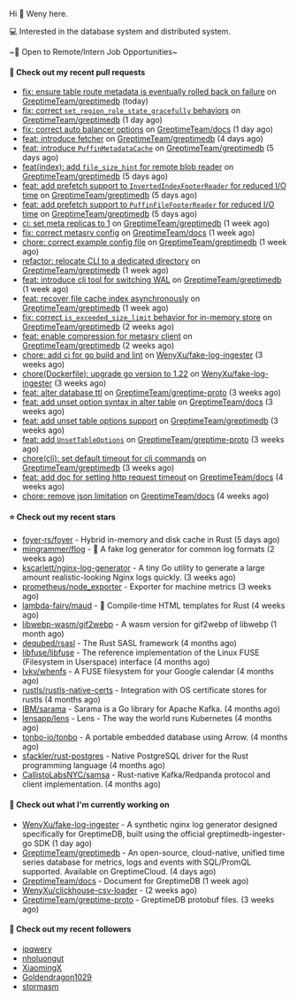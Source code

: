Hi 👋 Weny here.

💻 Interested in the database system and distributed system.

~🍺 Open to Remote/Intern Job Opportunities~

#### 🔨 Check out my recent pull requests

- [fix: ensure table route metadata is eventually rolled back on failure](https://github.com/GreptimeTeam/greptimedb/pull/5174) on [GreptimeTeam/greptimedb](https://github.com/GreptimeTeam/greptimedb) (today)
- [fix: correct `set_region_role_state_gracefully` behaviors](https://github.com/GreptimeTeam/greptimedb/pull/5171) on [GreptimeTeam/greptimedb](https://github.com/GreptimeTeam/greptimedb) (1 day ago)
- [fix: correct auto balancer options](https://github.com/GreptimeTeam/docs/pull/1382) on [GreptimeTeam/docs](https://github.com/GreptimeTeam/docs) (1 day ago)
- [feat: introduce fetcher](https://github.com/GreptimeTeam/greptimedb/pull/5154) on [GreptimeTeam/greptimedb](https://github.com/GreptimeTeam/greptimedb) (4 days ago)
- [feat: introduce `PuffinMetadataCache`](https://github.com/GreptimeTeam/greptimedb/pull/5148) on [GreptimeTeam/greptimedb](https://github.com/GreptimeTeam/greptimedb) (5 days ago)
- [feat(index): add `file_size_hint` for remote blob reader](https://github.com/GreptimeTeam/greptimedb/pull/5147) on [GreptimeTeam/greptimedb](https://github.com/GreptimeTeam/greptimedb) (5 days ago)
- [feat: add prefetch support to `InvertedIndexFooterReader` for reduced I/O time](https://github.com/GreptimeTeam/greptimedb/pull/5146) on [GreptimeTeam/greptimedb](https://github.com/GreptimeTeam/greptimedb) (5 days ago)
- [feat: add prefetch support to `PuffinFileFooterReader` for reduced I/O time](https://github.com/GreptimeTeam/greptimedb/pull/5145) on [GreptimeTeam/greptimedb](https://github.com/GreptimeTeam/greptimedb) (5 days ago)
- [ci: set meta replicas to 1](https://github.com/GreptimeTeam/greptimedb/pull/5111) on [GreptimeTeam/greptimedb](https://github.com/GreptimeTeam/greptimedb) (1 week ago)
- [fix: correct metasrv config](https://github.com/GreptimeTeam/docs/pull/1357) on [GreptimeTeam/docs](https://github.com/GreptimeTeam/docs) (1 week ago)
- [chore: correct example config file](https://github.com/GreptimeTeam/greptimedb/pull/5105) on [GreptimeTeam/greptimedb](https://github.com/GreptimeTeam/greptimedb) (1 week ago)
- [refactor: relocate CLI to a dedicated directory](https://github.com/GreptimeTeam/greptimedb/pull/5101) on [GreptimeTeam/greptimedb](https://github.com/GreptimeTeam/greptimedb) (1 week ago)
- [feat: introduce cli tool for switching WAL](https://github.com/GreptimeTeam/greptimedb/pull/5091) on [GreptimeTeam/greptimedb](https://github.com/GreptimeTeam/greptimedb) (1 week ago)
- [feat: recover file cache index asynchronously](https://github.com/GreptimeTeam/greptimedb/pull/5087) on [GreptimeTeam/greptimedb](https://github.com/GreptimeTeam/greptimedb) (1 week ago)
- [fix: correct `is_exceeded_size_limit` behavior for in-memory store](https://github.com/GreptimeTeam/greptimedb/pull/5082) on [GreptimeTeam/greptimedb](https://github.com/GreptimeTeam/greptimedb) (2 weeks ago)
- [feat: enable compression for metasrv client](https://github.com/GreptimeTeam/greptimedb/pull/5078) on [GreptimeTeam/greptimedb](https://github.com/GreptimeTeam/greptimedb) (2 weeks ago)
- [chore: add ci for go build and lint](https://github.com/WenyXu/fake-log-ingester/pull/3) on [WenyXu/fake-log-ingester](https://github.com/WenyXu/fake-log-ingester) (3 weeks ago)
- [chore(Dockerfile): upgrade go version to 1.22](https://github.com/WenyXu/fake-log-ingester/pull/2) on [WenyXu/fake-log-ingester](https://github.com/WenyXu/fake-log-ingester) (3 weeks ago)
- [feat: alter database ttl](https://github.com/GreptimeTeam/greptime-proto/pull/203) on [GreptimeTeam/greptime-proto](https://github.com/GreptimeTeam/greptime-proto) (3 weeks ago)
- [feat: add unset option syntax in alter table](https://github.com/GreptimeTeam/docs/pull/1315) on [GreptimeTeam/docs](https://github.com/GreptimeTeam/docs) (3 weeks ago)
- [feat: add unset table options support](https://github.com/GreptimeTeam/greptimedb/pull/5034) on [GreptimeTeam/greptimedb](https://github.com/GreptimeTeam/greptimedb) (3 weeks ago)
- [feat: add `UnsetTableOptions`](https://github.com/GreptimeTeam/greptime-proto/pull/201) on [GreptimeTeam/greptime-proto](https://github.com/GreptimeTeam/greptime-proto) (3 weeks ago)
- [chore(cli): set default timeout for cli commands](https://github.com/GreptimeTeam/greptimedb/pull/5021) on [GreptimeTeam/greptimedb](https://github.com/GreptimeTeam/greptimedb) (3 weeks ago)
- [feat: add doc for setting http request timeout](https://github.com/GreptimeTeam/docs/pull/1298) on [GreptimeTeam/docs](https://github.com/GreptimeTeam/docs) (4 weeks ago)
- [chore: remove json limitation](https://github.com/GreptimeTeam/docs/pull/1296) on [GreptimeTeam/docs](https://github.com/GreptimeTeam/docs) (4 weeks ago)

#### ⭐ Check out my recent stars

- [foyer-rs/foyer](https://github.com/foyer-rs/foyer) - Hybrid in-memory and disk cache in Rust (5 days ago)
- [mingrammer/flog](https://github.com/mingrammer/flog) - :tophat: A fake log generator for common log formats (2 weeks ago)
- [kscarlett/nginx-log-generator](https://github.com/kscarlett/nginx-log-generator) - A tiny Go utility to generate a large amount realistic-looking Nginx logs quickly. (3 weeks ago)
- [prometheus/node_exporter](https://github.com/prometheus/node_exporter) - Exporter for machine metrics (3 weeks ago)
- [lambda-fairy/maud](https://github.com/lambda-fairy/maud) - :pencil: Compile-time HTML templates for Rust (4 weeks ago)
- [libwebp-wasm/gif2webp](https://github.com/libwebp-wasm/gif2webp) - A wasm version for gif2webp of libwebp (1 month ago)
- [dequbed/rsasl](https://github.com/dequbed/rsasl) - The Rust SASL framework (4 months ago)
- [libfuse/libfuse](https://github.com/libfuse/libfuse) - The reference implementation of the Linux FUSE (Filesystem in Userspace) interface (4 months ago)
- [lvkv/whenfs](https://github.com/lvkv/whenfs) - A FUSE filesystem for your Google calendar (4 months ago)
- [rustls/rustls-native-certs](https://github.com/rustls/rustls-native-certs) - Integration with OS certificate stores for rustls (4 months ago)
- [IBM/sarama](https://github.com/IBM/sarama) - Sarama is a Go library for Apache Kafka. (4 months ago)
- [lensapp/lens](https://github.com/lensapp/lens) - Lens - The way the world runs Kubernetes (4 months ago)
- [tonbo-io/tonbo](https://github.com/tonbo-io/tonbo) - A portable embedded database using Arrow. (4 months ago)
- [sfackler/rust-postgres](https://github.com/sfackler/rust-postgres) - Native PostgreSQL driver for the Rust programming language (4 months ago)
- [CallistoLabsNYC/samsa](https://github.com/CallistoLabsNYC/samsa) - Rust-native Kafka/Redpanda protocol and client implementation. (4 months ago)

#### 👷 Check out what I'm currently working on

- [WenyXu/fake-log-ingester](https://github.com/WenyXu/fake-log-ingester) - A synthetic nginx log generator designed specifically for GreptimeDB, built using the official greptimedb-ingester-go SDK (1 day ago)
- [GreptimeTeam/greptimedb](https://github.com/GreptimeTeam/greptimedb) - An open-source, cloud-native, unified time series database for metrics, logs and events with SQL/PromQL supported. Available on GreptimeCloud. (4 days ago)
- [GreptimeTeam/docs](https://github.com/GreptimeTeam/docs) - Document for GreptimeDB (1 week ago)
- [WenyXu/clickhouse-csv-loader](https://github.com/WenyXu/clickhouse-csv-loader) -  (2 weeks ago)
- [GreptimeTeam/greptime-proto](https://github.com/GreptimeTeam/greptime-proto) - GreptimeDB protobuf files. (3 weeks ago)

#### 👯 Check out my recent followers

- [ipqwery](https://github.com/ipqwery)
- [nholuongut](https://github.com/nholuongut)
- [XiaomingX](https://github.com/XiaomingX)
- [Goldendragon1029](https://github.com/Goldendragon1029)
- [stormasm](https://github.com/stormasm)


